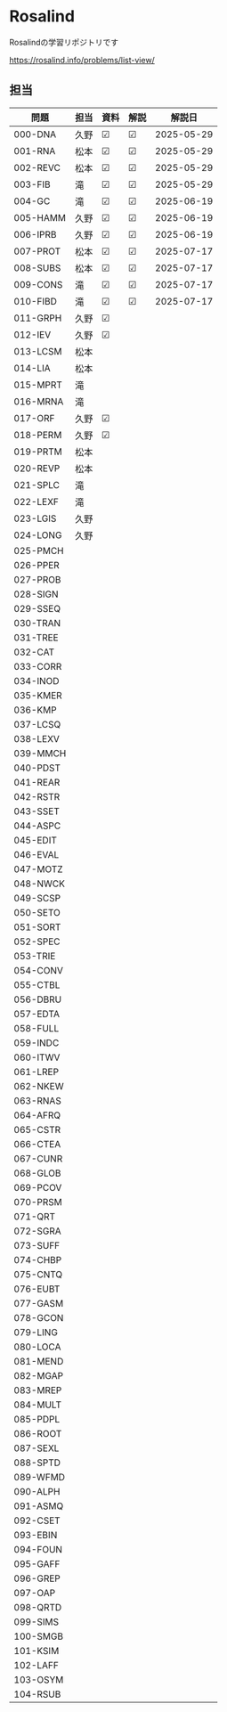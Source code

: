 # Rosalind
Rosalindの学習リポジトリです

https://rosalind.info/problems/list-view/


## 担当

| 問題     | 担当 | 資料 | 解説 | 解説日     |
| -------- | ---- | ---- | ---- | ---------- |
| 000-DNA  | 久野 | ☑    | ☑    | 2025-05-29 |
| 001-RNA  | 松本 | ☑    | ☑    | 2025-05-29 |
| 002-REVC | 松本 | ☑    | ☑    | 2025-05-29 |
| 003-FIB  | 滝   | ☑    | ☑    | 2025-05-29 |
| 004-GC   | 滝   | ☑    | ☑    | 2025-06-19 |
| 005-HAMM | 久野 | ☑    | ☑    | 2025-06-19 |
| 006-IPRB | 久野 | ☑    | ☑    | 2025-06-19 |
| 007-PROT | 松本 | ☑    | ☑     |  2025-07-17          |
| 008-SUBS | 松本 | ☑    | ☑     |  2025-07-17          |
| 009-CONS | 滝   | ☑    | ☑     | 2025-07-17           |
| 010-FIBD | 滝   | ☑    |  ☑    | 2025-07-17           |
| 011-GRPH | 久野 | ☑    |      |            |
| 012-IEV  | 久野 | ☑    |      |            |
| 013-LCSM | 松本 |      |      |            |
| 014-LIA  | 松本 |      |      |            |
| 015-MPRT | 滝   |      |      |            |
| 016-MRNA | 滝   |      |      |            |
| 017-ORF  | 久野 | ☑     |      |            |
| 018-PERM | 久野 | ☑    |      |            |
| 019-PRTM |  松本    |      |      |            |
| 020-REVP | 松本     |      |      |            |
| 021-SPLC | 滝     |      |      |            |
| 022-LEXF | 滝     |      |      |            |
| 023-LGIS | 久野     |      |      |            |
| 024-LONG | 久野     |      |      |            |
| 025-PMCH |      |      |      |            |
| 026-PPER |      |      |      |            |
| 027-PROB |      |      |      |            |
| 028-SIGN |      |      |      |            |
| 029-SSEQ |      |      |      |            |
| 030-TRAN |      |      |      |            |
| 031-TREE |      |      |      |            |
| 032-CAT  |      |      |      |            |
| 033-CORR |      |      |      |            |
| 034-INOD |      |      |      |            |
| 035-KMER |      |      |      |            |
| 036-KMP  |      |      |      |            |
| 037-LCSQ |      |      |      |            |
| 038-LEXV |      |      |      |            |
| 039-MMCH |      |      |      |            |
| 040-PDST |      |      |      |            |
| 041-REAR |      |      |      |            |
| 042-RSTR |      |      |      |            |
| 043-SSET |      |      |      |            |
| 044-ASPC |      |      |      |            |
| 045-EDIT |      |      |      |            |
| 046-EVAL |      |      |      |            |
| 047-MOTZ |      |      |      |            |
| 048-NWCK |      |      |      |            |
| 049-SCSP |      |      |      |            |
| 050-SETO |      |      |      |            |
| 051-SORT |      |      |      |            |
| 052-SPEC |      |      |      |            |
| 053-TRIE |      |      |      |            |
| 054-CONV |      |      |      |            |
| 055-CTBL |      |      |      |            |
| 056-DBRU |      |      |      |            |
| 057-EDTA |      |      |      |            |
| 058-FULL |      |      |      |            |
| 059-INDC |      |      |      |            |
| 060-ITWV |      |      |      |            |
| 061-LREP |      |      |      |            |
| 062-NKEW |      |      |      |            |
| 063-RNAS |      |      |      |            |
| 064-AFRQ |      |      |      |            |
| 065-CSTR |      |      |      |            |
| 066-CTEA |      |      |      |            |
| 067-CUNR |      |      |      |            |
| 068-GLOB |      |      |      |            |
| 069-PCOV |      |      |      |            |
| 070-PRSM |      |      |      |            |
| 071-QRT  |      |      |      |            |
| 072-SGRA |      |      |      |            |
| 073-SUFF |      |      |      |            |
| 074-CHBP |      |      |      |            |
| 075-CNTQ |      |      |      |            |
| 076-EUBT |      |      |      |            |
| 077-GASM |      |      |      |            |
| 078-GCON |      |      |      |            |
| 079-LING |      |      |      |            |
| 080-LOCA |      |      |      |            |
| 081-MEND |      |      |      |            |
| 082-MGAP |      |      |      |            |
| 083-MREP |      |      |      |            |
| 084-MULT |      |      |      |            |
| 085-PDPL |      |      |      |            |
| 086-ROOT |      |      |      |            |
| 087-SEXL |      |      |      |            |
| 088-SPTD |      |      |      |            |
| 089-WFMD |      |      |      |            |
| 090-ALPH |      |      |      |            |
| 091-ASMQ |      |      |      |            |
| 092-CSET |      |      |      |            |
| 093-EBIN |      |      |      |            |
| 094-FOUN |      |      |      |            |
| 095-GAFF |      |      |      |            |
| 096-GREP |      |      |      |            |
| 097-OAP  |      |      |      |            |
| 098-QRTD |      |      |      |            |
| 099-SIMS |      |      |      |            |
| 100-SMGB |      |      |      |            |
| 101-KSIM |      |      |      |            |
| 102-LAFF |      |      |      |            |
| 103-OSYM |      |      |      |            |
| 104-RSUB |      |      |      |            |
